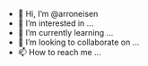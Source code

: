 - 👋 Hi, I’m @arroneisen
- 👀 I’m interested in ...
- 🌱 I’m currently learning ...
- 💞️ I’m looking to collaborate on ...
- 📫 How to reach me ...

<!---
arroneisen/arroneisen is a ✨ special ✨ repository because its `README.md` (this file) appears on your GitHub profile.
You can click the Preview link to take a look at your changes.
--->
